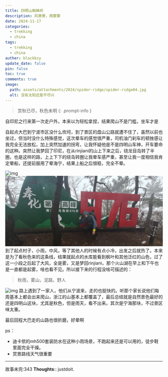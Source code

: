 ```yaml
---
title: 四明山蜘蛛岭
description: 风萧萧，雨蒙蒙
date: 2024-11-17
categories:
  - trekking
  - china
tags:
  - trekking
  - china
auther: blackbzy
update_date: false
pin: false
toc: true
comments: true
image:
  path: assets/attachments/2024/spider-ridge/spider-ridge04.jpg
  alt: 没有太阳还是不尽兴
---
```



> 赏秋已尽，秋色未明
{: .prompt-info }

自印尼之行来第一次走户外，本来以为轻松拿捏，结果爬山不是门槛，坐车才是

自起点大巴到宁波市区没什么坎坷，到了景区的盘山公路就遭不住了，虽然以前也坐过，但当时没什么特殊感觉，这次晕车的感觉很严重，司机油门刹车的顿挫感让我完全无法放松，加上突然加速的拐弯，让我怀疑他是不是四明山车神，开车要命的这种。突然让我梦回了印尼，在从rinjiani的山上下来之后，绕龙目岛转了半圈，也是这样的路，上上下下的绕岛转圈让我晕车感严重，甚至让我一度相信我肯定晕船，还提前服用了晕海宁，结果上船之后很稳，完全不晕。

![img](assets/attachments/2024/spider-ridge/spider-ridge01.jpg)
![img](assets/attachments/2024/spider-ridge/spider-ridge03.jpg)
到了起点村子，小雨，中风，等了其他人的时候有点小冷，出发之后就热了。本来是为了看秋色来的这条线，结果就起点的水库能看到枫叶和其他泛红的山色，过了这一小段之后起了大风，全是雾，又是梦回rinjiani，那个火山湖在早上和下午也是一直都是起雾，啥也看不见。所以接下来的行程没啥可描述的：

>秋雨，雾山，泥路，野人

![img](assets/attachments/2024/spider-ridge/spider-ridge05.jpg)
路上遇到了一家人，他们从宁波来，走的也挺快的。听那个家长说他们每周基本上都会出来爬山，浙江的山基本上都覆盖了，最后总结就是自然景色最好的还是四明山这块，尤其是秋色，但是雨天，看不出来。其次是宁海那块，不过景区味太重。

最后回程大巴走的山路也很折磨，好晕啊

ps：
- 迪卡侬的mh500套装防水在这种小雨场景，不跑起来还是可以用的，徒步鞋里面完全干燥。
- 赏景路线天气很重要

---
故事未完:343
**Thoughts**:: justdoit.
